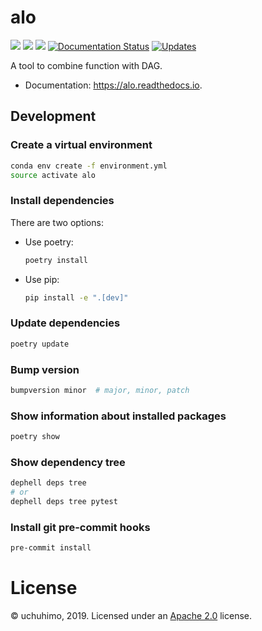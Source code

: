 # alo

[![](https://img.shields.io/pypi/v/alo.svg)](https://pypi.python.org/pypi/alo)
[![](https://img.shields.io/travis/uchuhimo/alo.svg)](https://travis-ci.org/uchuhimo/alo)
[![](https://github.com/uchuhimo/alo/workflows/Python%20package/badge.svg)](https://github.com/uchuhimo/alo/actions)
[![Documentation Status](https://readthedocs.org/projects/alo/badge/?version=latest)](https://alo.readthedocs.io/en/latest/?badge=latest)
[![Updates](https://pyup.io/repos/github/uchuhimo/alo/shield.svg)](https://pyup.io/repos/github/uchuhimo/alo/)

A tool to combine function with DAG.

- Documentation: https://alo.readthedocs.io.

## Development

### Create a virtual environment

```bash
conda env create -f environment.yml
source activate alo
```

### Install dependencies

There are two options:

- Use poetry:
    ```bash
    poetry install
    ```
- Use pip:
    ```bash
    pip install -e ".[dev]"
    ```

### Update dependencies

```bash
poetry update
```

### Bump version

```bash
bumpversion minor  # major, minor, patch
```

### Show information about installed packages

```bash
poetry show
```

### Show dependency tree

```bash
dephell deps tree
# or
dephell deps tree pytest
```

### Install git pre-commit hooks

```bash
pre-commit install
```

# License

© uchuhimo, 2019. Licensed under an [Apache 2.0](./LICENSE) license.
